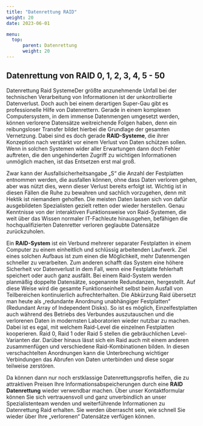 ```yaml
---
title: "Datenrettung RAID"
weight: 20
date: 2023-06-01

menu:
  top:
      parent: Datenrettung
      weight: 20
---
```


## Datenrettung von RAID 0, 1, 2, 3, 4, 5 - 50

Datenrettung Raid SystemeDer größte anzunehmende Unfall bei der technischen Verarbeitung von Informationen ist der unkontrollierte Datenverlust. Doch auch bei einem derartigen Super-Gau gibt es professionelle Hilfe von Datenrettern. Gerade in einem komplexen Computersystem, in dem immense Datenmengen umgesetzt werden, können verlorene Datensätze weitreichende Folgen haben, denn ein reibungsloser Transfer bildet hierbei die Grundlage der gesamten Vernetzung. Dabei sind es doch gerade **RAID-Systeme**, die ihrer Konzeption nach verstärkt vor einem Verlust von Daten schützen sollen. Wenn in solchen Systemen wider aller Erwartungen dann doch Fehler auftreten, die den ungehinderten Zugriff zu wichtigen Informationen unmöglich machen, ist das Entsetzen erst mal groß.

Zwar kann der Ausfallsicherheitsangabe „S“ die Anzahl der Festplatten entnommen werden, die ausfallen können, ohne dass Daten verloren gehen, aber was nützt dies, wenn dieser Verlust bereits erfolgt ist. Wichtig ist in diesen Fällen die Ruhe zu bewahren und sachlich vorzugehen, denn mit Hektik ist niemandem geholfen. Die meisten Daten lassen sich von dafür ausgebildeten Spezialisten gezielt retten oder wieder herstellen. Genau Kenntnisse von der interaktiven Funktionsweise von Raid-Systemen, die weit über das Wissen normaler IT-Fachleute hinausgehen, befähigen die hochqualifizierten Datenretter verloren geglaubte Datensätze zurückzuholen.

Ein **RAID-System** ist ein Verbund mehrerer separater Festplatten in einem Computer zu einem einheitlich und schlüssig arbeitenden Laufwerk. Ziel eines solchen Aufbaus ist zum einen die Möglichkeit, mehr Datenmengen schneller zu verarbeiten. Zum anderen schafft das System eine höhere Sicherheit vor Datenverlust in dem Fall, wenn eine Festplatte fehlerhaft speichert oder auch ganz ausfällt. Bei einem Raid-System werden planmäßig doppelte Datensätze, sogenannte Redundanzen, hergestellt. Auf diese Weise wird die gesamte Funktionseinheit selbst beim Ausfall von Teilbereichen kontinuierlich aufrechterhalten. Die Abkürzung Raid übersetzt man heute als „redundante Anordnung unabhängiger Festplatten“ (Redundant Array of Independent Disks). So ist es möglich, Einzelfestplatten auch während des Betriebs des Verbundes auszutauschen und die verlorenen Daten in modernsten Laboratorien wieder nutzbar zu machen. Dabei ist es egal, mit welchem Raid-Level die einzelnen Festplatten kooperieren. Raid 0, Raid 1 oder Raid 5 stellen die gebräuchlichen Level-Varianten dar. Darüber hinaus lässt sich ein Raid auch mit einem anderen zusammenfügen und verschiedene Raid-Kombinationen bilden. In diesen verschachtelten Anordnungen kann die Unterbrechung wichtiger Verbindungen das Abrufen von Daten unterbinden und diese sogar teilweise zerstören.

Da können dann nur noch erstklassige Datenrettungsprofis helfen, die zu attraktiven Preisen Ihre Informationsabspeicherungen durch eine **RAID Datenrettung** wieder verwendbar machen. Über unser Kontaktformular können Sie sich vertrauensvoll und ganz unverbindlich an unser Spezialistenteam wenden und weiterführende Informationen zu Datenrettung Raid erhalten. Sie werden überrascht sein, wie schnell Sie wieder über Ihre „verlorenen“ Datensätze verfügen können.
